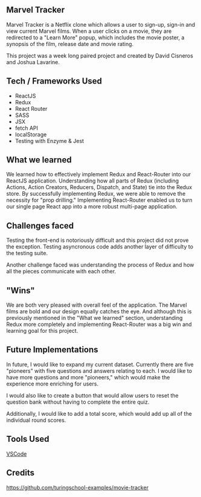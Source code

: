 ## Marvel Tracker
Marvel Tracker is a Netflix clone which allows a user to sign-up, sign-in and view current Marvel films. When a user clicks on a movie, they are redirected to a "Learn More" popup, which includes the movie poster, a synopsis of the film, release date and movie rating. 

This project was a week long paired project and created by David Cisneros and Joshua Lavarine.

## Tech / Frameworks Used
- ReactJS
- Redux
- React Router
- SASS
- JSX
- fetch API
- localStorage
- Testing with Enzyme & Jest

## What we learned
We learned how to effectively implement Redux and React-Router into our ReactJS application. Understanding how all parts of Redux (including Actions, Action Creators, Reducers, Dispatch, and State) tie into the Redux store. By successfully implementing Redux, we were able to remove the necessity for "prop drilling." Implementing React-Router enabled us to turn our single page React app into a more robust multi-page application. 

## Challenges faced
Testing the front-end is notoriously difficult and this project did not prove the exception. Testing asyncronous code adds another layer of difficulty to the testing suite. 

Another challenge faced was understanding the process of Redux and how all the pieces communicate with each other. 


## "Wins"
We are both very pleased with overall feel of the application. The Marvel films are bold and our design equally catches the eye. And although this is previously mentioned in the "What we learned" section, understanding Redux more completely and implementing React-Router was a big win and learning goal for this project. 

## Future Implementations
In future, I would like to expand my current dataset. Currently there are five "pioneers" with five questions and answers relating to each. I would like to have more questions and more "pioneers," which would make the experience more enriching for users.

I would also like to create a button that would allow users to reset the question bank without having to complete the entire quiz.

Additionally, I would like to add a total score, which would add up all of the individual round scores. 

## Tools Used
[VSCode](https://code.visualstudio.com/)  

## Credits

https://github.com/turingschool-examples/movie-tracker
